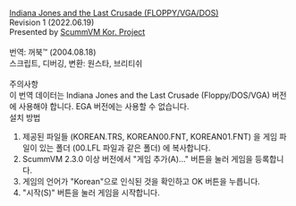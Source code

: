 [Indiana Jones and the Last Crusade (FLOPPY/VGA/DOS)](https://www.consoleroms.com/roms/scummvm/indiana-jones-and-the-last-crusade-floppy-dos-vga-game)</br>
Revision 1 (2022.06.19)</br>
Presented by [ScummVM Kor. Project](https://cafe.naver.com/scummkor)</br>
</br>
번역: 꺼북™ (2004.08.18)</br>
스크립트, 디버깅, 변환: 원스타, 브리티쉬</br>
</br>
주의사항</br>
이 번역 데이터는 Indiana Jones and the Last Crusade (Floppy/DOS/VGA) 버전에 사용해야 합니다. EGA 버전에는 사용할 수 없습니다.
</br>
설치 방법</br>
1. 제공된 파일들 (KOREAN.TRS, KOREAN00.FNT, KOREAN01.FNT) 을 게임 파일이 있는 폴더 (00.LFL 파일과 같은 폴더) 에 복사합니다.</br>
2. ScummVM 2.3.0 이상 버전에서 "게임 추가(A)..." 버튼을 눌러 게임을 등록합니다.</br>
3. 게임의 언어가 "Korean"으로 인식된 것을 확인하고 OK 버튼을 누릅니다.</br>
4. "시작(S)" 버튼을 눌러 게임을 시작합니다.</br>
